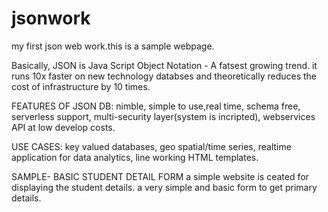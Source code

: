 # jsonwork
my first json web work.this is a sample webpage.

Basically, JSON is Java Script Object Notation - A fatsest growing trend.
it runs 10x faster on new technology databses and theoretically reduces the cost of infrastructure by 10 times.

FEATURES OF JSON DB:
   nimble, simple to use,real time,
   schema free, serverless support,
   multi-security layer(system is incripted),
   webservices API at low develop costs.
   
USE CASES:
   key valued databases,
   geo spatial/time series,
   realtime application for data analytics,
   line working HTML templates.
   
SAMPLE- BASIC STUDENT DETAIL FORM
    a simple website is ceated for displaying the student details.
    a very simple and basic form to get primary details.
    
 
    
